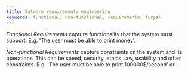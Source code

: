 ```yaml
---
title: Sotware requirements engineering
keywords: functional, non-functional, requirements, furps+
---
```


_Functional Requirements_ capture functionality that the system must support. E.g. 'The user must be able to print money'.

_Non-functional Requirements_ capture constraints on the system and its operations. This can be speed, security, ethics, law, usability and other constraints. E.g. 'The user must be able to print 100000$/second' or '